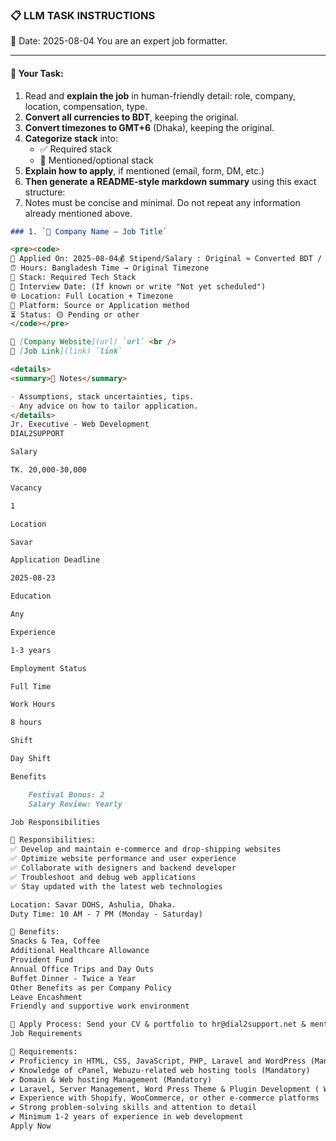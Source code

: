 ### 📋 LLM TASK INSTRUCTIONS  
📅 Date: 2025-08-04
You are an expert job formatter.

---

#### 🔧 Your Task:
1. Read and **explain the job** in human-friendly detail: role, company, location, compensation, type.  
2. **Convert all currencies to BDT**, keeping the original.  
3. **Convert timezones to GMT+6** (Dhaka), keeping the original.  
4. **Categorize stack** into:  
   - ✅ Required stack  
   - 🔧 Mentioned/optional stack  
5. **Explain how to apply**, if mentioned (email, form, DM, etc.)  
6. **Then generate a README-style markdown summary** using this exact structure:
7. Notes must be concise and minimal. Do not repeat any information already mentioned above.

```markdown
### 1. `🏢 Company Name — Job Title`

<pre><code>
📅 Applied On: 2025-08-04💰 Stipend/Salary : Original ≈ Converted BDT / Monthly
⏰ Hours: Bangladesh Time → Original Timezone
🧰 Stack: Required Tech Stack
📆 Interview Date: (If known or write "Not yet scheduled")
🌐 Location: Full Location + Timezone
🧭 Platform: Source or Application method
⏳ Status: 🟡 Pending or other
</code></pre>

🔗 [Company Website](url) `url` <br />
🔗 [Job Link](link) `link`

<details>
<summary>📓 Notes</summary>

- Assumptions, stack uncertainties, tips.
- Any advice on how to tailor application.
</details>
Jr. Executive - Web Development
DIAL2SUPPORT

Salary

TK. 20,000-30,000

Vacancy

1

Location

Savar

Application Deadline

2025-08-23

Education

Any

Experience

1-3 years

Employment Status

Full Time

Work Hours

8 hours

Shift

Day Shift

Benefits

    Festival Bonus: 2
    Salary Review: Yearly

Job Responsibilities

🔹 Responsibilities:
✅ Develop and maintain e-commerce and drop-shipping websites
✅ Optimize website performance and user experience
✅ Collaborate with designers and backend developer
✅ Troubleshoot and debug web applications
✅ Stay updated with the latest web technologies

Location: Savar DOHS, Ashulia, Dhaka.
Duty Time: 10 AM - 7 PM (Monday - Saturday)

🔹 Benefits:
Snacks & Tea, Coffee
Additional Healthcare Allowance
Provident Fund
Annual Office Trips and Day Outs
Buffet Dinner - Twice a Year
Other Benefits as per Company Policy
Leave Encashment
Friendly and supportive work environment

📩 Apply Process: Send your CV & portfolio to hr@dial2support.net & mention the position name in the subject line "Jr. Web Developer".
Job Requirements

🔹 Requirements:
✔️ Proficiency in HTML, CSS, JavaScript, PHP, Laravel and WordPress (Mandatory)
✔️ Knowledge of cPanel, Webuzu-related web hosting tools (Mandatory)
✔️ Domain & Web hosting Management (Mandatory)
✔️ Laravel, Server Management, Word Press Theme & Plugin Development ( Will get preference)
✔️ Experience with Shopify, WooCommerce, or other e-commerce platforms
✔️ Strong problem-solving skills and attention to detail
✔️ Minimum 1-2 years of experience in web development
Apply Now


```